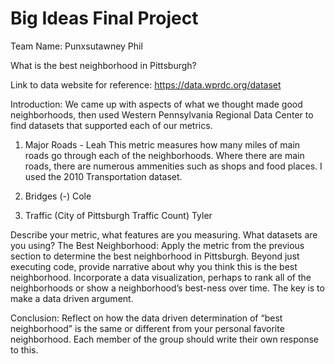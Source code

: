 # Big Ideas Final Project

Team Name: Punxsutawney Phil

What is the best neighborhood in Pittsburgh?

Link to data website for reference: https://data.wprdc.org/dataset

Introduction:
We came up with aspects of what we thought made good neighborhoods, then used Western Pennsylvania Regional Data Center to find datasets that supported each of our metrics.

1. Major Roads - Leah
  This metric measures how many miles of main roads go through each of the neighborhoods. Where there are main roads, there are numerous ammenities such as shops and food places. I used the 2010 Transportation dataset.
2. Bridges (-) Cole
  
3. Traffic (City of Pittsburgh Traffic Count) Tyler


Describe your metric, what features are you measuring. What datasets are you using?
The Best Neighborhood: Apply the metric from the previous section to determine the best neighborhood in Pittsburgh. Beyond just executing code, provide narrative about why you think this is the best neighborhood. Incorporate a data visualization, perhaps to rank all of the neighborhoods or show a neighborhood’s best-ness over time. The key is to make a data driven argument.

Conclusion: Reflect on how the data driven determination of “best neighborhood” is the same or different from your personal favorite neighborhood. Each member of the group should write their own response to this.
